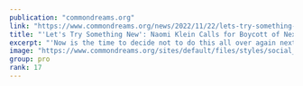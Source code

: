 ```yaml
---
publication: "commondreams.org"
link: "https://www.commondreams.org/news/2022/11/22/lets-try-something-new-naomi-klein-calls-boycott-next-cop-climate-summit"
title: "'Let's Try Something New': Naomi Klein Calls for Boycott of Next COP Climate Summit"
excerpt: "'Now is the time to decide not to do this all over again next year, when the summit will be in the UAE. Of all places.'"
image: "https://www.commondreams.org/sites/default/files/styles/social_share_image/public/2022-11/GettyImages-1188096239-naomi-klein.jpg?h=47ca35fc&itok=vkADmGZF"
group: pro
rank: 17
---
```

